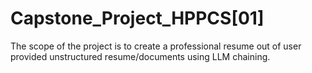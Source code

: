 # Capstone_Project_HPPCS[01]
The scope of the project is to create a professional resume out of user provided unstructured resume/documents using LLM chaining.
